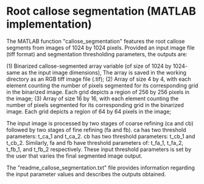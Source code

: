 # Root callose segmentation (MATLAB implementation)

The MATLAB function "callose_segmentation" features the root callose segments from images of 1024 by 1024 pixels. Provided an input image file (tiff format) and segmentation thresholding parameters, the outputs are: 

(1) Binarized callose-segmented array variable (of size of 1024 by 1024- same as the input image dimensions), The array is saved in the working directory as an RGB tiff image file (.tif);
(2) Array of size 4 by 4, with each element counting the number of pixels segmented for its corresponding grid in the binarized image. Each grid depicts a region of 256 by 256 pixels in the image;
(3) Array of size 16 by 16, with each element counting the number of pixels segmented for its corresponding grid in the binarized image. Each grid depicts a region of 64 by 64 pixels in the image;

The input image is processed by two stages of coarse refining (ca and cb) followed by two stages of fine refining (fa and fb). ca has two threshold parameters: t_ca_1 and t_ca_2. cb has two threshold parameters: t_cb_1 and t_cb_2. Similarly, fa and fb have threshold parameters of: t_fa_1, t_fa_2, t_fb_1, and t_fb_2 respectively. These input threshold parameters is set by the user that varies the final segmented image output.

The "readme_callose_segmentation.txt" file provides information regarding the input parameter values and describes the outputs obtained.
